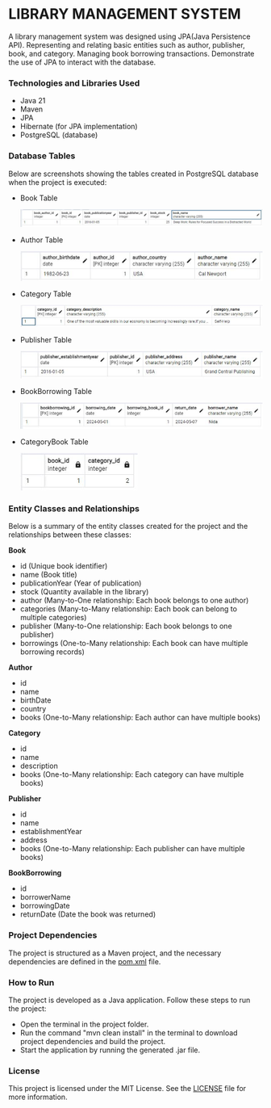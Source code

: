 # LIBRARY MANAGEMENT SYSTEM

A library management system was designed using JPA(Java Persistence API).
Representing and relating basic entities such as author, publisher, book, and category.
Managing book borrowing transactions.
Demonstrate the use of JPA to interact with the database.

### Technologies and Libraries Used
- Java 21
- Maven
- JPA
- Hibernate (for JPA implementation)
- PostgreSQL (database)

### Database Tables
Below are screenshots showing the tables created in PostgreSQL database when the project is executed:

- Book Table

  ![book.JPG](src/img/book.JPG)
- Author Table

  ![author.JPG](src/img/author.JPG)
- Category Table

  ![category.JPG](src/img/category.JPG)
- Publisher Table

  ![publisher.JPG](src/img/publisher.JPG)
- BookBorrowing Table

  ![bookborrowing.JPG](src/img/bookborrowing.JPG)
- CategoryBook Table

  ![categorybook.JPG](src/img/categorybook.JPG)

### Entity Classes and Relationships
Below is a summary of the entity classes created for the project and the relationships between these classes:

**Book**
- id (Unique book identifier)
- name (Book title)
- publicationYear (Year of publication)
- stock (Quantity available in the library)
- author (Many-to-One relationship: Each book belongs to one author)
- categories (Many-to-Many relationship: Each book can belong to multiple categories)
- publisher (Many-to-One relationship: Each book belongs to one publisher)
- borrowings (One-to-Many relationship: Each book can have multiple borrowing records)

**Author**
- id
- name
- birthDate
- country
- books (One-to-Many relationship: Each author can have multiple books)

**Category**
- id
- name
- description
- books (One-to-Many relationship: Each category can have multiple books)

**Publisher**
- id
- name
- establishmentYear
- address
- books (One-to-Many relationship: Each publisher can have multiple books)

**BookBorrowing**
- id
- borrowerName
- borrowingDate
- returnDate (Date the book was returned)

### Project Dependencies
The project is structured as a Maven project, and the necessary dependencies are defined in the [pom.xml](pom.xml) file.

### How to Run
The project is developed as a Java application. Follow these steps to run the project:

- Open the terminal in the project folder.
- Run the command "mvn clean install" in the terminal to download project dependencies and build the project.
- Start the application by running the generated .jar file.

### License
This project is licensed under the MIT License. See the [LICENSE](LICENSE) file for more information.